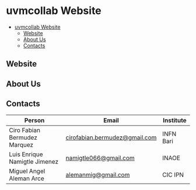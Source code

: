 # uvmcollab Website

- [uvmcollab Website](#uvmcollab-website)
  - [Website](#website)
  - [About Us](#about-us)
  - [Contacts](#contacts)

## Website

## About Us

## Contacts

| Person                        | Email                           | Institute |
| ----------------------------- | ------------------------------- | --------- |
| Ciro Fabian Bermudez Marquez  | <cirofabian.bermudez@gmail.com> | INFN Bari |
| Luis Enrique Namigtle Jimenez | <namigtle066@gmail.com>         | INAOE     |
| Miguel Angel Aleman Arce      | <alemanmig@gmail.com>           | CIC IPN   |
